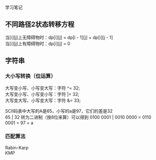 学习笔记

## 不同路径2状态转移方程

当[i][j]上无障碍物时：dp[i][j] = dp[i - 1][j] + dp[i][j - 1]  
当[i][j]上有障碍物时：dp[i][j] = 0

## 字符串

### 大小写转换（位运算）

大写变小写、小写变大写：字符 ^= 32;  
大写变小写、小写变小写：字符 |= 32;  
大写变大写、小写变大写：字符 &= 33;  

SCII码表中大写的A是65，小写的a是97，它们的差是32  
65 | 32 转为二进制（按8位来算）可以得到 0100 0001 | 0010 0000 = 0110 0001 = 97 = a

### 匹配算法

Rabin-Karp  
KMP